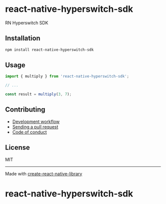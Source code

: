 # react-native-hyperswitch-sdk

RN Hyperswitch SDK

## Installation


```sh
npm install react-native-hyperswitch-sdk
```


## Usage


```js
import { multiply } from 'react-native-hyperswitch-sdk';

// ...

const result = multiply(3, 7);
```


## Contributing

- [Development workflow](CONTRIBUTING.md#development-workflow)
- [Sending a pull request](CONTRIBUTING.md#sending-a-pull-request)
- [Code of conduct](CODE_OF_CONDUCT.md)

## License

MIT

---

Made with [create-react-native-library](https://github.com/callstack/react-native-builder-bob)
# react-native-hyperswitch-sdk
